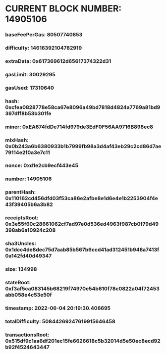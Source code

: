 # CURRENT BLOCK NUMBER: 14905106

### baseFeePerGas: 80507740853
### difficulty: 14616392104782919
### extraData: 0x617369612d65617374322d31
### gasLimit: 30029295
### gasUsed: 17310640
### hash: 0xcfea0828778e58ca67e8096a49bd7818d4824a7769a81bd9397dff8b53b301fe
### miner: 0xEA674fdDe714fd979de3EdF0F56AA9716B898ec8
### mixHash: 0x0b243a6b6380933b1b7999fb98a3d4af43eb29c2cd86d7ae79114e2f0a3e7c11
### nonce: 0xd1e2cb9ecf443e45
### number: 14905106
### parentHash: 0x110162cd456dfd03f53ca86e2afbe8e1d6e4e1b2253904f4e43f39405b6a3b82
### receiptsRoot: 0x3e55f60c28661062cf7ad97e0d536ed4963f987cb0f79d49398ab6a10924c208
### sha3Uncles: 0x1dcc4de8dec75d7aab85b567b6ccd41ad312451b948a7413f0a142fd40d49347
### size: 134998
### stateRoot: 0xf3af5ca083145b68219f74970e54b610f78c0822a04f72453abb058e4c53e50f
### timestamp: 2022-06-04 20:19:30.406695
### totalDifficulty: 50844269247619915646458
### transactionsRoot: 0x515df9c1aa6df201ec15fe6626618c5b32014d5e50ec8ecd92b92f4524643447
